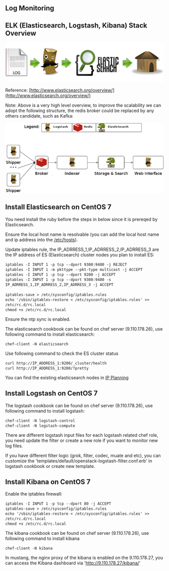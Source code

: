 ## Log Monitoring

## ELK (Elasticsearch, Logstash, Kibana) Stack Overview
![ELK Overview](/images/20141202_file_logstash_es_kibana.png)

Reference: [http://www.elasticsearch.org/overview/](http://www.elasticsearch.org/overview/)

Note: Above is a very high level overview, to improve the scalability we can adopt the following structure, the redis broker could be replaced by any others candidate, such as Kafka:

![Centralized ELK Overview](/images/20141202_advanced_elk.png)

## Install Elasticsearch on CentOS 7
You need install the ruby before the steps in below since it is prereqed by Elasticsearch.

Ensure the local host name is resolvable (you can add the local host name and ip address into the [/etc/hosts](/samples/hosts/hosts)).

Update iptables rule, the IP_ADRRESS_1,IP_ADRRESS_2,IP_ADRRESS_3 are the IP address of ES (Elasticsearch) cluster nodes you plan to install ES:

	iptables -I INPUT 1 -p tcp --dport 9300:9400 -j REJECT
	iptables -I INPUT 1 -m pkttype --pkt-type multicast -j ACCEPT
	iptables -I INPUT 1 -p tcp --dport 9200 -j ACCEPT
	iptables -I INPUT 1 -p tcp --dport 9300:9400 -s IP_ADRRESS_1,IP_ADRRESS_2,IP_ADRRESS_3 -j ACCEPT

	iptables-save > /etc/sysconfig/iptables.rules    
	echo '/sbin/iptables-restore < /etc/sysconfig/iptables.rules' >> /etc/rc.d/rc.local    
	chmod +x /etc/rc.d/rc.local    

Ensure the ntp sync is enabled.

The elasticsearch cookbook can be found on chef server (9.110.178.26), use following command to install elasticsearch:

	chef-client -N elasticsearch

Use following command to check the ES cluster status

	curl http://IP_ADDRESS_1:9200/_cluster/health    
	curl http://IP_ADDRESS_1:9200/?pretty

You can find the existing elasticsearch nodes in [IP Planning](IPPlanning.markdown)

## Install Logstash on CentOS 7
The logstash cookbook can be found on chef server (9.110.178.26), use following command to install logstash:

	chef-client -N logstash-control
	chef-client -N logstash-compute

There are different logstash input files for each logstash related chef role, you need update the filter or create a new role if you want to monitor new log files.

If you have different filter logic (grok, filter, codec, muate and etc), you can customize the 'templates/default/openstack-logstash-filter.conf.erb' in logstash cookbook or create new template.


## Install Kibana on CentOS 7

Enable the iptables firewall:    

	iptables -I INPUT 1 -p tcp --dport 80 -j ACCEPT    
	iptables-save > /etc/sysconfig/iptables.rules    
	echo '/sbin/iptables-restore < /etc/sysconfig/iptables.rules' >> /etc/rc.d/rc.local    
	chmod +x /etc/rc.d/rc.local    

The kibana cookbook can be found on chef server (9.110.178.26), use following command to install kibana

	chef-client -N kibana

In mustang, the nginx proxy of the kibana is enabled on the 9.110.178.27, you can access the Kibana dashboard via 'http://9.110.178.27/kibana/'
